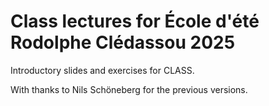 # Class lectures for École d'été Rodolphe Clédassou 2025
Introductory slides and exercises for CLASS.

With thanks to Nils Schöneberg for the previous versions.
